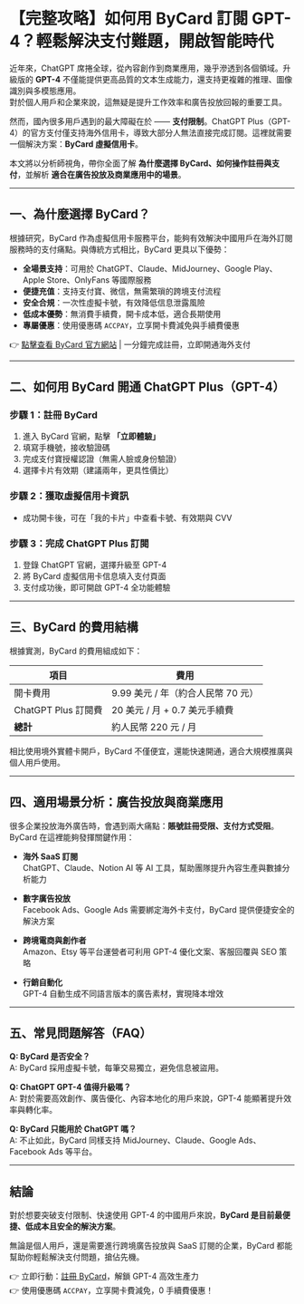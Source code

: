 # 【完整攻略】如何用 ByCard 訂閱 GPT-4？輕鬆解決支付難題，開啟智能時代

近年來，ChatGPT 席捲全球，從內容創作到商業應用，幾乎滲透到各個領域。升級版的 **GPT-4** 不僅能提供更高品質的文本生成能力，還支持更複雜的推理、圖像識別與多模態應用。  
對於個人用戶和企業來說，這無疑是提升工作效率和廣告投放回報的重要工具。

然而，國內很多用戶遇到的最大障礙在於 —— **支付限制**。ChatGPT Plus（GPT-4）的官方支付僅支持海外信用卡，導致大部分人無法直接完成訂閱。這裡就需要一個解決方案：**ByCard 虛擬信用卡**。

本文將以分析師視角，帶你全面了解 **為什麼選擇 ByCard、如何操作註冊與支付**，並解析 **適合在廣告投放及商業應用中的場景**。

---

## 一、為什麼選擇 ByCard？

根據研究，ByCard 作為虛擬信用卡服務平台，能夠有效解決中國用戶在海外訂閱服務時的支付痛點。與傳統方式相比，ByCard 更具以下優勢：

- **全場景支持**：可用於 ChatGPT、Claude、MidJourney、Google Play、Apple Store、OnlyFans 等國際服務  
- **便捷充值**：支持支付寶、微信，無需繁瑣的跨境支付流程  
- **安全合規**：一次性虛擬卡號，有效降低信息泄露風險  
- **低成本優勢**：無消費手續費，開卡成本低，適合長期使用  
- **專屬優惠**：使用優惠碼 `ACCPAY`，立享開卡費減免與手續費優惠  

👉 [點擊查看 ByCard 官方網站](https://app.bycard.com/#/signup?affId=jmBaOTkIdIvxM5t) | 一分鐘完成註冊，立即開通海外支付

---

## 二、如何用 ByCard 開通 ChatGPT Plus（GPT-4）

### 步驟 1：註冊 ByCard
1. 進入 ByCard 官網，點擊 **「立即體驗」**  
2. 填寫手機號，接收驗證碼  
3. 完成支付寶授權認證（無需人臉或身份驗證）  
4. 選擇卡片有效期（建議兩年，更具性價比）  

### 步驟 2：獲取虛擬信用卡資訊
- 成功開卡後，可在「我的卡片」中查看卡號、有效期與 CVV  

### 步驟 3：完成 ChatGPT Plus 訂閱
1. 登錄 ChatGPT 官網，選擇升級至 GPT-4  
2. 將 ByCard 虛擬信用卡信息填入支付頁面  
3. 支付成功後，即可開啟 GPT-4 全功能體驗  

---

## 三、ByCard 的費用結構

根據實測，ByCard 的費用組成如下：

| 項目 | 費用 |
|------|------|
| 開卡費用 | 9.99 美元 / 年（約合人民幣 70 元） |
| ChatGPT Plus 訂閱費 | 20 美元 / 月 + 0.7 美元手續費 |
| **總計** | 約人民幣 220 元 / 月 |

相比使用境外實體卡開戶，ByCard 不僅便宜，還能快速開通，適合大規模推廣與個人用戶使用。

---

## 四、適用場景分析：廣告投放與商業應用

很多企業投放海外廣告時，會遇到兩大痛點：**賬號註冊受限、支付方式受阻**。ByCard 在這裡能夠發揮關鍵作用：

- **海外 SaaS 訂閱**  
  ChatGPT、Claude、Notion AI 等 AI 工具，幫助團隊提升內容生產與數據分析能力  

- **數字廣告投放**  
  Facebook Ads、Google Ads 需要綁定海外卡支付，ByCard 提供便捷安全的解決方案  

- **跨境電商與創作者**  
  Amazon、Etsy 等平台運營者可利用 GPT-4 優化文案、客服回覆與 SEO 策略  

- **行銷自動化**  
  GPT-4 自動生成不同語言版本的廣告素材，實現降本增效  

---

## 五、常見問題解答（FAQ）

**Q: ByCard 是否安全？**  
A: ByCard 採用虛擬卡號，每筆交易獨立，避免信息被盜用。  

**Q: ChatGPT GPT-4 值得升級嗎？**  
A: 對於需要高效創作、廣告優化、內容本地化的用戶來說，GPT-4 能顯著提升效率與轉化率。  

**Q: ByCard 只能用於 ChatGPT 嗎？**  
A: 不止如此，ByCard 同樣支持 MidJourney、Claude、Google Ads、Facebook Ads 等平台。  

---

## 結論

對於想要突破支付限制、快速使用 GPT-4 的中國用戶來說，**ByCard 是目前最便捷、低成本且安全的解決方案**。  

無論是個人用戶，還是需要進行跨境廣告投放與 SaaS 訂閱的企業，ByCard 都能幫助你輕鬆解決支付問題，搶佔先機。  

👉 立即行動：[註冊 ByCard](https://app.bycard.com/#/signup?affId=jmBaOTkIdIvxM5t)，解鎖 GPT-4 高效生產力  
👉 使用優惠碼 `ACCPAY`，立享開卡費減免，0 手續費優惠！  
